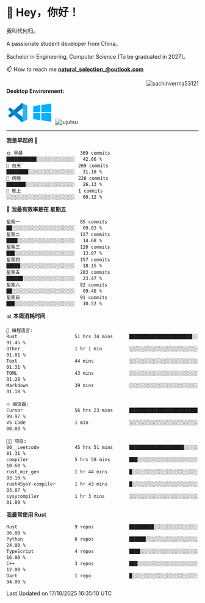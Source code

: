 # 👋 Hey，你好！

我叫代何归。

A passionate student developer from China。

Bachelor in Engineering, Computer Science (To be graduated in 2027)。

📫 How to reach me **natural_selection_@outlook.com**

<div style="display: flex; justify-content: space-between; align-items: flex-start;">
  <div>
    <h4>Desktop Environment: </h4>
    <span>
      <img style="margin: auto;" src="https://raw.githubusercontent.com/sachinverma53121/sachinverma53121/master/icons/vsc.png" alt=vs width="60" height="60"/>
      <img style="margin: auto;" src="https://raw.githubusercontent.com/sachinverma53121/sachinverma53121/master/icons/win10.png" alt=windows10 width="60" height="60"/>
      <img style="margin: auto;" src="https://img2023.cnblogs.com/blog/3292968/202505/3292968-20250515084111916-1835883071.png" alt=jujutsu width="60" height="60"/>
    </span>
  </div>
  <div>
    <img style="margin: auto;" src=https://github-readme-stats.vercel.app/api?username=Natural-selection1&show_icons=true alt=sachinverma53121 />
  </div>
</div>

---

<!--START_SECTION:waka-->
**我是早起的 🐤** 

```text
🌞 早晨                     369 commits         ███████████░░░░░░░░░░░░░░   42.66 % 
🌆 白天                     269 commits         ████████░░░░░░░░░░░░░░░░░   31.10 % 
🌃 傍晚                     226 commits         ███████░░░░░░░░░░░░░░░░░░   26.13 % 
🌙 晚上                     1 commits           ░░░░░░░░░░░░░░░░░░░░░░░░░   00.12 % 
```
📅 **我最有效率是在 星期五** 

```text
星期一                      85 commits          ██░░░░░░░░░░░░░░░░░░░░░░░   09.83 % 
星期二                      127 commits         ████░░░░░░░░░░░░░░░░░░░░░   14.68 % 
星期三                      120 commits         ███░░░░░░░░░░░░░░░░░░░░░░   13.87 % 
星期四                      157 commits         █████░░░░░░░░░░░░░░░░░░░░   18.15 % 
星期五                      203 commits         ██████░░░░░░░░░░░░░░░░░░░   23.47 % 
星期六                      82 commits          ██░░░░░░░░░░░░░░░░░░░░░░░   09.48 % 
星期日                      91 commits          ███░░░░░░░░░░░░░░░░░░░░░░   10.52 % 
```


📊 **本周消耗时间** 

```text
💬 编程语言: 
Rust                     51 hrs 34 mins      ███████████████████████░░   91.45 % 
Other                    1 hr 1 min          ░░░░░░░░░░░░░░░░░░░░░░░░░   01.81 % 
Text                     44 mins             ░░░░░░░░░░░░░░░░░░░░░░░░░   01.31 % 
TOML                     43 mins             ░░░░░░░░░░░░░░░░░░░░░░░░░   01.28 % 
Markdown                 39 mins             ░░░░░░░░░░░░░░░░░░░░░░░░░   01.18 % 

🔥 编辑器: 
Cursor                   56 hrs 23 mins      █████████████████████████   99.97 % 
VS Code                  1 min               ░░░░░░░░░░░░░░░░░░░░░░░░░   00.03 % 

🐱‍💻 项目: 
00__Leetcode             45 hrs 51 mins      ████████████████████░░░░░   81.31 % 
compiler                 5 hrs 58 mins       ███░░░░░░░░░░░░░░░░░░░░░░   10.60 % 
rust_mir_gen             1 hr 44 mins        █░░░░░░░░░░░░░░░░░░░░░░░░   03.10 % 
rust4SysY-compiler       1 hr 43 mins        █░░░░░░░░░░░░░░░░░░░░░░░░   03.07 % 
sysycompiler             1 hr 3 mins         ░░░░░░░░░░░░░░░░░░░░░░░░░   01.89 % 
```

**我最常使用 Rust** 

```text
Rust                     9 repos             █████████░░░░░░░░░░░░░░░░   36.00 % 
Python                   6 repos             ██████░░░░░░░░░░░░░░░░░░░   24.00 % 
TypeScript               4 repos             ████░░░░░░░░░░░░░░░░░░░░░   16.00 % 
C++                      3 repos             ███░░░░░░░░░░░░░░░░░░░░░░   12.00 % 
Dart                     1 repo              █░░░░░░░░░░░░░░░░░░░░░░░░   04.00 % 
```




 Last Updated on 17/10/2025 16:35:10 UTC
<!--END_SECTION:waka-->

